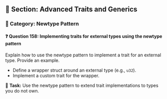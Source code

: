 ## 📘 Section: Advanced Traits and Generics  
### 🔹 Category: Newtype Pattern  
#### ❓ Question 158: Implementing traits for external types using the newtype pattern

Explain how to use the newtype pattern to implement a trait for an external type. Provide an example.

- Define a wrapper struct around an external type (e.g., `u32`).
- Implement a custom trait for the wrapper.

🔧 **Task:** Use the newtype pattern to extend trait implementations to types you do not own.
